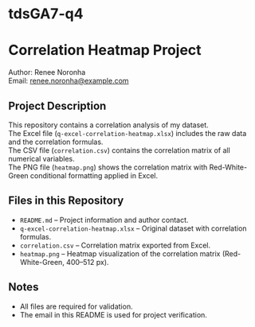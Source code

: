 # tdsGA7-q4
# Correlation Heatmap Project

Author: Renee Noronha  
Email: renee.noronha@example.com  

## Project Description
This repository contains a correlation analysis of my dataset.  
The Excel file (`q-excel-correlation-heatmap.xlsx`) includes the raw data and the correlation formulas.  
The CSV file (`correlation.csv`) contains the correlation matrix of all numerical variables.  
The PNG file (`heatmap.png`) shows the correlation matrix with Red-White-Green conditional formatting applied in Excel.  

## Files in this Repository
- `README.md` – Project information and author contact.  
- `q-excel-correlation-heatmap.xlsx` – Original dataset with correlation formulas.  
- `correlation.csv` – Correlation matrix exported from Excel.  
- `heatmap.png` – Heatmap visualization of the correlation matrix (Red-White-Green, 400–512 px).  

## Notes
- All files are required for validation.  
- The email in this README is used for project verification.
